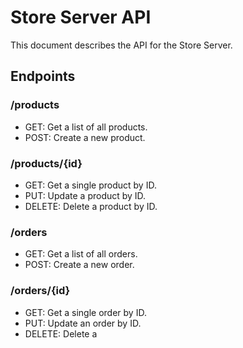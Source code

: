 # Store Server API

This document describes the API for the Store Server.

## Endpoints

### /products

* GET: Get a list of all products.
* POST: Create a new product.

### /products/{id}

* GET: Get a single product by ID.
* PUT: Update a product by ID.
* DELETE: Delete a product by ID.

### /orders

* GET: Get a list of all orders.
* POST: Create a new order.

### /orders/{id}

* GET: Get a single order by ID.
* PUT: Update an order by ID.
* DELETE: Delete a